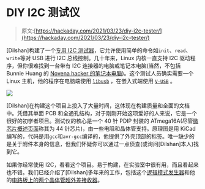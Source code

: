 # DIY I2C 测试仪

> 原文:[https://hackaday.com/2021/03/23/diy-i2c-tester/](https://hackaday.com/2021/03/23/diy-i2c-tester/)

[Dilshan]构建了一个[专用 I2C 测试器](https://hackaday.io/project/178271-i2c-master-mode-emulator)，它允许使用简单的命令如`init`、`read`、`write`等对 USB 进行 I2C 总线控制。几十年来，Linux 内核一直支持 I2C 驱动程序，但你很难找到一台带有 I2C 连接器的电脑或笔记本电脑(当然，不包括 Bunnie Huang 的 [Novena hacker 的笔记本电脑](https://en.wikipedia.org/wiki/Novena_(computing_platform)))。这个测试人员确实需要一个 Linux 主机，他的程序在电脑端使用 [`libusb`](https://libusb.info/) ，在嵌入式端使用 [`V-USB`](https://github.com/obdev/v-usb) 。

![](../Images/bb98807f2d8c13de1790336fbf034e8b.png)

[Dilshan]在构建这个项目上投入了大量时间，这体现在构建质量和全面的文档中。凭借其单面 PCB 和全通孔结构，对于刚刚开始这项爱好的人来说，它是一个很好的初学者项目。测试仪的核心是一个 40 针 PDIP 封装的 ATmega16A(尽管[微芯片概述页面](https://www.microchip.com/wwwproducts/en/ATmega16A)称其为 44 针芯片)，由一些电阻和晶体管支持。原理图是用 KiCad 编写的，代码是用`gcc`和`avr-gcc`编译的，他提供了外壳顶部的标签。唯一缺少的是关于附件本身的信息，但我们怀疑你可以通过一点侦查(或询问[Dilshan]本人)找到它。

如果你经常使用 I2C，看看这个项目。易于构建，在实验室中很有用，而且看起来也不错。我们已经介绍了[Dilshan]多年来的工作，包括这个[逻辑模式发生器](https://hackaday.com/2012/02/27/cheap-and-easy-logic-signal-generator/)和他的[电路板上的两个晶体管超外差接收器](https://hackaday.com/2015/03/08/simple-superheterodyne-sw-receiver-harks-back-almost-100-years/)。